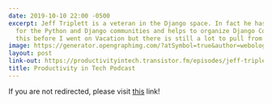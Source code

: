 ```yaml
---
date: 2019-10-10 22:00 -0500
excerpt: Jeff Triplett is a veteran in the Django space. In fact he has done so much
  for the Python and Django communities and helps to organize Django Con). We recorded
  this before I went on Vacation but there is still a lot to pull from this episode!
image: https://generator.opengraphimg.com/?atSymbol=true&author=webology&authorSize=text-2xl&tags=&title=Productivity+in+Tech+Podcast
layout: post
link-out: https://productivityintech.transistor.fm/episodes/jeff-triplett-tells-us-a-story-of-django-and-community
title: Productivity in Tech Podcast
---
```


<script type="text/javascript">
window.location.href = "{{ page.link-out }}";
</script>

If you are not redirected, please visit <a href="{{ post.link-out }}">this</a> link!